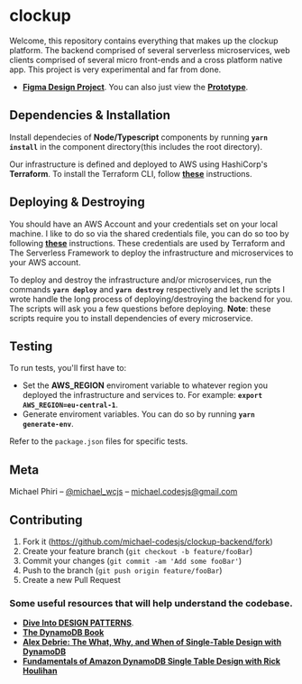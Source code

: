 # **clockup**

Welcome, this repository contains everything that makes up the clockup platform.
The backend comprised of several serverless microservices, web clients comprised of several micro front-ends and a cross platform native app.
This project is very experimental and far from done. 
* **[Figma Design Project](https://www.figma.com/files/project/63897376/clockup?fuid=1075770680965640589)**. You can also just view the [**Prototype**](https://www.figma.com/proto/8fY3z6IapqSPoycTo2vKZM/The-Prototype-%26-Wireframes?page-id=0%3A1&node-id=101%3A4&viewport=575%2C416%2C0.25&scaling=scale-down&starting-point-node-id=101%3A4).

## **Dependencies & Installation**

Install dependecies of **Node/Typescript** components by running **`yarn install`** in the component directory(this includes the root directory).

Our infrastructure is defined and deployed to AWS using HashiCorp's **Terraform**. To install the Terraform CLI, follow [**these**](https://developer.hashicorp.com/terraform/tutorials/aws-get-started/install-cli) instructions.

## **Deploying & Destroying**

You should have an AWS Account and your credentials set on your local machine. I like to do so via the shared credentials file, you can do so too by following [**these**](https://docs.aws.amazon.com/sdk-for-javascript/v2/developer-guide/loading-node-credentials-shared.html) instructions. These credentials are used by Terraform and The Serverless Framework to deploy the infrastructure and microservices to your AWS account.

To deploy and destroy the infrastructure and/or microservices, run the commands **`yarn deploy`** and **`yarn destroy`** respectively and let the scripts I wrote handle the long process of deploying/destroying the backend for you. The scripts will ask you a few questions before deploying. **Note**: these scripts require you to install dependencies of every microservice.

## **Testing**

To run tests, you'll first have to:
- Set the **AWS_REGION** enviroment variable to whatever region you deployed the infrastructure and services to. For example: **`export AWS_REGION=eu-central-1`**.
- Generate enviroment variables. You can do so by running **`yarn generate-env`**.

Refer to the `package.json` files for specific tests.
## **Meta**

Michael Phiri – [@michael_wcjs](https://twitter.com/michael_wcjs) – michael.codesjs@gmail.com

## **Contributing**

1. Fork it (<https://github.com/michael-codesjs/clockup-backend/fork>)
2. Create your feature branch (`git checkout -b feature/fooBar`)
3. Commit your changes (`git commit -am 'Add some fooBar'`)
4. Push to the branch (`git push origin feature/fooBar`)
5. Create a new Pull Request

### **Some useful resources that will help understand the codebase.**
* **[Dive Into DESIGN PATTERNS](https://refactoring.guru/design-patterns/book)**.
* **[The DynamoDB Book](https://www.dynamodbbook.com/)**
* **[Alex Debrie: The What, Why, and When of Single-Table Design with DynamoDB](https://www.alexdebrie.com/posts/dynamodb-single-table/)**
* **[Fundamentals of Amazon DynamoDB Single Table Design with Rick Houlihan](https://youtu.be/KYy8X8t4MB8)**
